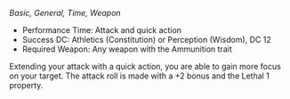 _Basic, General, Time, Weapon_
 
- Performance Time: Attack and quick action
- Success DC: Athletics (Constitution) or Perception (Wisdom), DC 12
- Required Weapon: Any weapon with the Ammunition trait
 
Extending your attack with a quick action, you are able to gain more focus on your target. The attack roll is made with a +2 bonus and the Lethal 1 property.